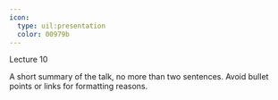 ```yaml
---
icon:
  type: uil:presentation
  color: 00979b
---   
```


Lecture 10

A short summary of the talk, no more than two sentences. Avoid bullet points or links for formatting reasons.
